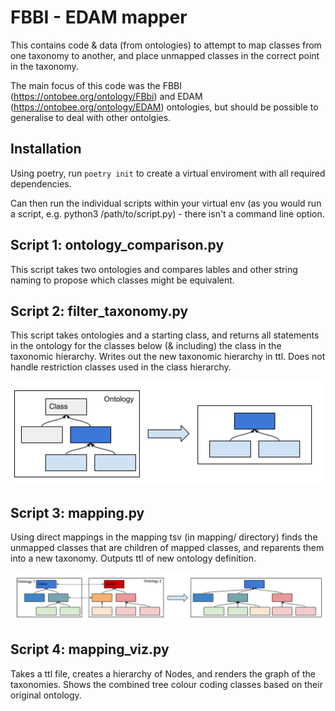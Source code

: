 # FBBI - EDAM mapper
This contains code & data (from ontologies) to attempt to map classes from one taxonomy to another, and place unmapped classes in the correct point in the taxonomy.

The main focus of this code was the FBBI (https://ontobee.org/ontology/FBbi) and EDAM (https://ontobee.org/ontology/EDAM) ontologies, but should be possible to generalise to deal with other ontolgies.

## Installation

Using poetry, run `poetry init` to create a virtual enviroment with all required dependencies.

Can then run the individual scripts within your virtual env (as you would run a script, e.g. python3 /path/to/script.py) - there isn't a command line option.

## Script 1: ontology_comparison.py

This script takes two ontologies and compares lables and other string naming to propose which classes might be equivalent.


## Script 2: filter_taxonomy.py

This script takes ontologies and a starting class, and returns all statements in the ontology for the classes below (& including) the class in the taxonomic hierarchy. Writes out the new taxonomic hierarchy in ttl. Does not handle restriction classes used in the class hierarchy.

![](onto-mapper_filter.png)

## Script 3: mapping.py

Using direct mappings in the mapping tsv (in mapping/ directory) finds the unmapped classes that are children of mapped classes, and reparents them into a new taxonomy. Outputs ttl of new ontology definition.

![](onto-mapper_mapping.png)

## Script 4: mapping_viz.py
Takes a ttl file, creates a hierarchy of Nodes, and renders the graph of the taxonomies. Shows the combined tree colour coding classes based on their original ontology.
